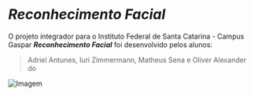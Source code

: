 # ***Reconhecimento Facial***

O projeto integrador para o Instituto Federal de Santa Catarina - Campus Gaspar ***Reconhecimento Facial*** foi desenvolvido pelos alunos:
> Adriel Antunes, Iuri Zimmermann, Matheus Sena e Oliver Alexander do 

![Imagem](https://github.com/pyOliver/Projeto-Integrador-Reconhecimento-Facial/blob/main/Imagens/bannerGIT_v1.png)
